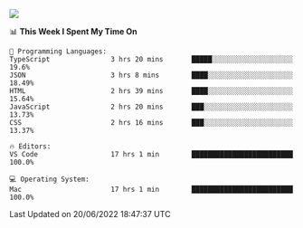 ![](http://github-profile-summary-cards.vercel.app/api/cards/profile-details?username=kok-s0s&theme=vue)

<!--START_SECTION:waka-->
📊 **This Week I Spent My Time On** 

```text
💬 Programming Languages: 
TypeScript               3 hrs 20 mins       █████░░░░░░░░░░░░░░░░░░░░   19.6% 
JSON                     3 hrs 8 mins        ████░░░░░░░░░░░░░░░░░░░░░   18.49% 
HTML                     2 hrs 39 mins       ████░░░░░░░░░░░░░░░░░░░░░   15.64% 
JavaScript               2 hrs 20 mins       ███░░░░░░░░░░░░░░░░░░░░░░   13.73% 
CSS                      2 hrs 16 mins       ███░░░░░░░░░░░░░░░░░░░░░░   13.37%

🔥 Editors: 
VS Code                  17 hrs 1 min        █████████████████████████   100.0%

💻 Operating System: 
Mac                      17 hrs 1 min        █████████████████████████   100.0%

```


 Last Updated on 20/06/2022 18:47:37 UTC
<!--END_SECTION:waka-->
